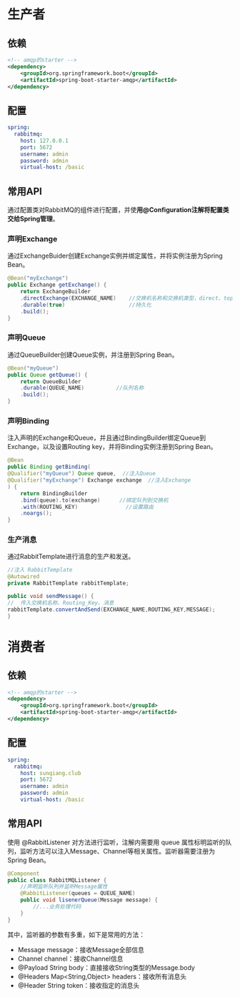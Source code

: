 # 生产者

## 依赖

```xml
<!-- amqp的starter -->
<dependency>
    <groupId>org.springframework.boot</groupId>
    <artifactId>spring-boot-starter-amqp</artifactId>
</dependency>
```

## 配置

```yaml
spring:
  rabbitmq:  
    host: 127.0.0.1
    port: 5672
    username: admin
    password: admin
    virtual-host: /basic
```

## 常用API

通过配置类对RabbitMQ的组件进行配置，并使**用@Configuration注解将配置类交给Spring管理**。

### 声明Exchange

通过ExchangeBuider创建Exchange实例并绑定属性，并将实例注册为Spring Bean。

```java
@Bean("myExchange")
public Exchange getExchange() {
    return ExchangeBuilder            
    .directExchange(EXCHANGE_NAME)    //交换机名称和交换机类型，direct、topic、fanout三种类型
    .durable(true)                    //持久化
    .build();
}
```

### 声明Queue

通过QueueBuilder创建Queue实例，并注册到Spring Bean。

```java
@Bean("myQueue")
public Queue getQueue() {
    return QueueBuilder
    .durable(QUEUE_NAME)          //队列名称
    .build();
}
```

### 声明Binding

注入声明的Exchange和Queue，并且通过BindingBuilder绑定Queue到Exchange，以及设置Routing key，并将Binding实例注册到Spring Bean。

```java
@Bean
public Binding getBinding(
@Qualifier("myQueue") Queue queue,  //注入Queue
@Qualifier("myExchange") Exchange exchange  //注入Exchange
) {
    return BindingBuilder
    .bind(queue).to(exchange)      //绑定队列到交换机
    .with(ROUTING_KEY)               //设置路由
    .noargs();
}
```

### 生产消息

通过RabbitTemplate进行消息的生产和发送。

```java
//注入 RabbitTemplate
@Autowired
private RabbitTemplate rabbitTemplate;

public void sendMessage() {
//  传入交换机名称、Routing_Key、消息
rabbitTemplate.convertAndSend(EXCHANGE_NAME,ROUTING_KEY,MESSAGE);
}
```

# 消费者

## 依赖

```xml
<!-- amqp的starter -->
<dependency>
    <groupId>org.springframework.boot</groupId>
    <artifactId>spring-boot-starter-amqp</artifactId>
</dependency>
```
## 配置

```yaml
spring:
  rabbitmq:
    host: sunqiang.club
    port: 5672
    username: admin
    password: admin
    virtual-host: /basic
```
## 常用API

使用 @RabbitListener 对方法进行监听，注解内需要用 queue 属性标明监听的队列，监听方法可以注入Message、Channel等相关属性。监听器需要注册为Spring Bean。

```java
@Component
public class RabbitMQListener {
    //声明监听队列并监听Message属性
    @RabbitListener(queues = QUEUE_NAME)
    public void lisenerQueue(Message message) {
        //...业务处理代码
    }
}
```
其中，监听器的参数有多重，如下是常用的方法：
* Message message：接收Message全部信息
* Channel channel：接收Channel信息
* @Payload String body：直接接收String类型的Message.body
* @Headers Map<String,Object> headers：接收所有消息头
* @Header String token：接收指定的消息头
